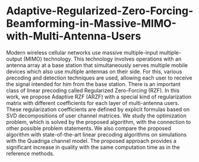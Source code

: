 # Adaptive-Regularized-Zero-Forcing-Beamforming-in-Massive-MIMO-with-Multi-Antenna-Users
Modern wireless cellular networks use massive multiple-input multiple-output (MIMO) technology. This technology involves operations with an antenna array at a base station that simultaneously serves multiple mobile devices which also use multiple antennas on their side. For this, various precoding and detection techniques are used, allowing each user to receive the signal intended for him from the base station. There is an important class of linear precoding called Regularized Zero-Forcing (RZF). In this work, we propose Adaptive RZF (ARZF) with a special kind of regularization matrix with different coefficients for each layer of multi-antenna users. These regularization coefficients are defined by explicit formulas based on SVD decompositions of user channel matrices. We study the optimization problem, which is solved by the proposed algorithm, with the connection to other possible problem statements. We also compare the proposed algorithm with state-of-the-art linear precoding algorithms on simulations with the Quadriga channel model. The proposed approach provides a significant increase in quality with the same computation time as in the reference methods.
